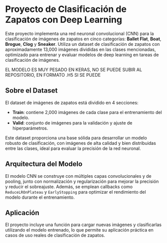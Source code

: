 # Proyecto de Clasificación de Zapatos con Deep Learning

Este proyecto implementa una red neuronal convolucional (CNN) para la clasificación de imágenes de zapatos en cinco categorías: **Ballet Flat**, **Boat**, **Brogue**, **Clog** y **Sneaker**. Utiliza un dataset de clasificación de zapatos con aproximadamente 13,000 imágenes divididas en las clases mencionadas, optimizado para entrenar y evaluar modelos de deep learning en tareas de clasificación de imágenes.

EL MODELO ES MUY PESADO EN KERAS, NO SE PUEDE SUBIR AL REPOSITORIO, EN FORMATO .H5 SI SE PUEDE




## Sobre el Dataset

El dataset de imágenes de zapatos está dividido en 4 secciones: 

- **Train**: contiene 2,000 imágenes de cada clase para el entrenamiento del modelo.
- **Valid**: conjunto de imágenes para la validación y ajuste de hiperparámetros.

Este dataset proporciona una base sólida para desarrollar un modelo robusto de clasificación, con imágenes de alta calidad y bien distribuidas entre las clases, ideal para evaluar la precisión de la red neuronal.

## Arquitectura del Modelo

El modelo CNN se construye con múltiples capas convolucionales y de pooling, junto con normalización y regularización para mejorar la precisión y reducir el sobreajuste. Además, se emplean callbacks como `ReduceLROnPlateau` y `EarlyStopping` para optimizar el rendimiento del modelo durante el entrenamiento.

## Aplicación

El proyecto incluye una función para cargar nuevas imágenes y clasificarlas utilizando el modelo entrenado, lo que permite su aplicación práctica en casos de uso reales de clasificación de zapatos.
